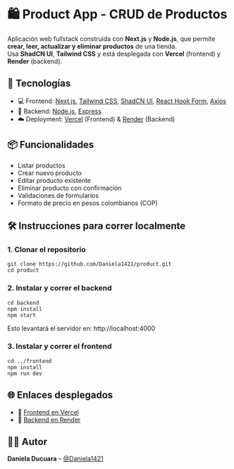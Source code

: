 # 🛍️ Product App - CRUD de Productos

Aplicación web fullstack construida con **Next.js** y **Node.js**, que permite **crear, leer, actualizar y eliminar productos** de una tienda.  
Usa **ShadCN UI**, **Tailwind CSS** y está desplegada con **Vercel** (frontend) y **Render** (backend).

## 🚀 Tecnologías

- 💻 Frontend: [Next.js](w), [Tailwind CSS](w), [ShadCN UI](w), [React Hook Form](w), [Axios](w)
- 🔧 Backend: [Node.js](w), [Express](w)
- ☁️ Deployment: [Vercel](w) (Frontend) & [Render](w) (Backend)

## 📦 Funcionalidades

- Listar productos
- Crear nuevo producto
- Editar producto existente
- Eliminar producto con confirmación
- Validaciones de formularios
- Formato de precio en pesos colombianos (COP)
  
## 🛠️ Instrucciones para correr localmente

### 1. Clonar el repositorio

```
git clone https://github.com/Daniela1421/product.git
cd product
```

### 2. Instalar y correr el backend

```
cd backend
npm install
npm start
```

Esto levantará el servidor en: http://localhost:4000

### 3. Instalar y correr el frontend

```
cd ../frontend
npm install
npm run dev

```
## 🌐 Enlaces desplegados

- 🔗 [Frontend en Vercel](https://product-seven-flax.vercel.app/)
- 🔗 [Backend en Render](https://product-fzqz.onrender.com)

## 👩‍💻 Autor

**Daniela Ducuara** – [@Daniela1421](https://github.com/Daniela1421)
